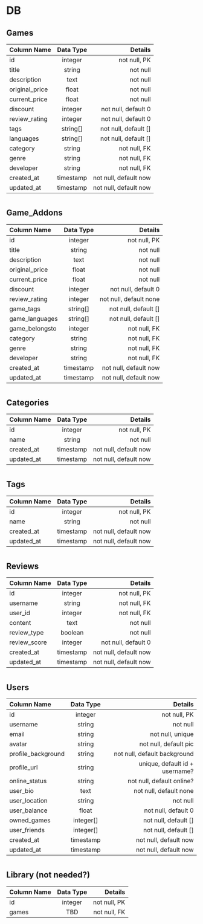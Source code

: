 # DB

## Games

| Column Name     | Data Type   | Details                           |
| :---            | :---:       | ---:                              |
| id              | integer     | not null, PK                      |
| title           | string      | not null                          |
| description     | text        | not null                          |
| original_price  | float       | not null                          |
| current_price   | float       | not null                          |
| discount        | integer     | not null, default 0               |
| review_rating   | integer     | not null, default 0               |
| tags            | string[]    | not null, default []              |
| languages       | string[]    | not null, default []              |
| category        | string      | not null, FK                      | 
| genre           | string      | not null, FK                      | 
| developer       | string      | not null, FK                      |
| created_at      | timestamp   | not null, default now             |
| updated_at      | timestamp   | not null, default now             |

#

## Game_Addons

| Column Name     | Data Type   | Details                           |
| :---            | :---:       | ---:                              |
| id              | integer     | not null, PK                      |
| title           | string      | not null                          |
| description     | text        | not null                          |
| original_price  | float       | not null                          |
| current_price   | float       | not null                          |
| discount        | integer     | not null, default 0               |
| review_rating   | integer     | not null, default none            |
| game_tags       | string[]    | not null, default []              |
| game_languages  | string[]    | not null, default []              |
| game_belongsto  | integer     | not null, FK                      |
| category        | string      | not null, FK                      | 
| genre           | string      | not null, FK                      | 
| developer       | string      | not null, FK                      |
| created_at      | timestamp   | not null, default now             |
| updated_at      | timestamp   | not null, default now             |

#

## Categories

| Column Name     | Data Type   | Details                           |
| :---            | :---:       | ---:                              |
| id              | integer     | not null, PK                      |
| name            | string      | not null                          |
| created_at      | timestamp   | not null, default now             |
| updated_at      | timestamp   | not null, default now             |

#

## Tags

| Column Name     | Data Type   | Details                           |
| :---            | :---:       | ---:                              |
| id              | integer     | not null, PK                      |
| name            | string      | not null                          |
| created_at      | timestamp   | not null, default now             |
| updated_at      | timestamp   | not null, default now             |

#

## Reviews

| Column Name     | Data Type   | Details                            |
| :---            | :---:       | ---:                               |
| id              | integer     | not null, PK                       |
| username        | string      | not null, FK                       |
| user_id         | integer     | not null, FK                       |
| content         | text        | not null                           |
| review_type     | boolean     | not null                           |
| review_score    | integer     | not null, default 0                |
| created_at      | timestamp   | not null, default now              |
| updated_at      | timestamp   | not null, default now              |

#

## Users

| Column Name       | Data Type   | Details                           |
| :---              | :---:       | ---:                              |
| id                | integer     | not null, PK                      |
| username          | string      | not null                          |
| email             | string      | not null, unique                  |
| avatar            | string      | not null, default pic             |
| profile_background| string      | not null, default background      |
| profile_url       | string      | unique, default id + username?    |
| online_status     | string      | not null, default online?         |
| user_bio          | text        | not null, default none            |
| user_location     | string      | not null                          |
| user_balance      | float       | not null, default 0               |
| owned_games       | integer[]   | not null, default []              |
| user_friends      | integer[]   | not null, default []              |
| created_at        | timestamp   | not null, default now             |
| updated_at        | timestamp   | not null, default now             |

#

## Library (not needed?)

| Column Name       | Data Type   | Details                           |
| :---              | :---:       | ---:                              |
| id                | integer     | not null, PK                      |
| games             | TBD         | not null, FK                      |

